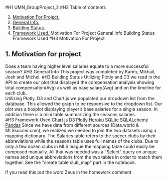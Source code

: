 #H1 UMN_GroupProject_2 
#H2 Table of contents
1. [ Motivation For Project. ](#motiv)
2. [ General Info. ](#Gen)
2. [ Building Status. ](#buildingstatus)
2. [ Framework Used. ](#framework)
Motivation For Project
General Info
Building Status
Framework Used
#H3 Motivation For Project
<a name="motiv"></a>
## 1. Motivation for project
Does a team having higher level salaries equate to a more successful season?
#H3 General Info
<a name="Gen"></a>
This project was completed by Karim, Mikhail, Josh and Michel.
#H3 Building Status
<a name="buildingstatus"></a>
Utilizing Plotly and D3 we read in the API to create our plot that displayed the compensation analysis showing total compensation(Avg) as well as base salary(Avg) and on the timeline for each club.  
Utilizing Plotly, D3 and Chart.js we populated our dropdown list from the database.  This allowed the graph to be responsive to the dropdown list.  Our plot was a boxplot displaying player’s base salaries for a single season.  In addition there is a mini table summarizing the seasons salaries.  
#H3 Framework Used
<a name="framework"></a>
[Chart js](https://www.chartjs.org/)
[D3](https://d3js.org/)
[Plotly](https://plotly.com//)
[Heroku](https://signup.heroku.com/t/platform?c=70130000001xDpdAAE&gclid=Cj0KCQjwu8r4BRCzARIsAA21i_B757e7kiknXsNViUr-mScqw15wM304IXsMapzmuLrYc3xTB7Jz55YaAl3fEALw_wcB)
[SQLite](https://www.sqlite.org/index.html)
[SQLALchemy](https://www.sqlalchemy.org/)
[Pandas](https://pandas.pydata.org/)
Since we have data from different sources (Data.world & MLSsoccer.com), we realized we needed to join the two datasets using a mapping dictionary. The Salaries table refers to the soccer clubs by their abbreviations while the seasons table uses full names of the clubs. Due to only a few dozen clubs in MLS league the mapping table could easily be composed manually. All that was needed was a "Select" query on unique names and unique abbreviations from the two tables in order to match them together. See the "create table club_map" part in the notebook.
 

If you read this put the word Zeus in the homework comment.
 

